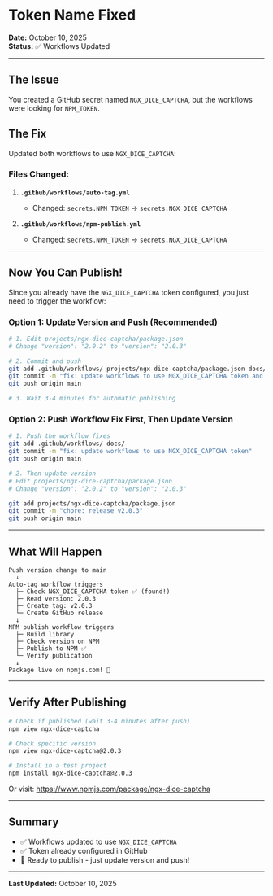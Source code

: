 # Token Name Fixed

**Date:** October 10, 2025  
**Status:** ✅ Workflows Updated

---

## The Issue

You created a GitHub secret named `NGX_DICE_CAPTCHA`, but the workflows were looking for `NPM_TOKEN`.

## The Fix

Updated both workflows to use `NGX_DICE_CAPTCHA`:

### Files Changed:

1. **`.github/workflows/auto-tag.yml`**

   - Changed: `secrets.NPM_TOKEN` → `secrets.NGX_DICE_CAPTCHA`

2. **`.github/workflows/npm-publish.yml`**
   - Changed: `secrets.NPM_TOKEN` → `secrets.NGX_DICE_CAPTCHA`

---

## Now You Can Publish!

Since you already have the `NGX_DICE_CAPTCHA` token configured, you just need to trigger the workflow:

### Option 1: Update Version and Push (Recommended)

```bash
# 1. Edit projects/ngx-dice-captcha/package.json
# Change "version": "2.0.2" to "version": "2.0.3"

# 2. Commit and push
git add .github/workflows/ projects/ngx-dice-captcha/package.json docs/
git commit -m "fix: update workflows to use NGX_DICE_CAPTCHA token and bump version to 2.0.3"
git push origin main

# 3. Wait 3-4 minutes for automatic publishing
```

### Option 2: Push Workflow Fix First, Then Update Version

```bash
# 1. Push the workflow fixes
git add .github/workflows/ docs/
git commit -m "fix: update workflows to use NGX_DICE_CAPTCHA token"
git push origin main

# 2. Then update version
# Edit projects/ngx-dice-captcha/package.json
# Change "version": "2.0.2" to "version": "2.0.3"

git add projects/ngx-dice-captcha/package.json
git commit -m "chore: release v2.0.3"
git push origin main
```

---

## What Will Happen

```
Push version change to main
  ↓
Auto-tag workflow triggers
  ├─ Check NGX_DICE_CAPTCHA token ✅ (found!)
  ├─ Read version: 2.0.3
  ├─ Create tag: v2.0.3
  └─ Create GitHub release
  ↓
NPM publish workflow triggers
  ├─ Build library
  ├─ Check version on NPM
  ├─ Publish to NPM ✅
  └─ Verify publication
  ↓
Package live on npmjs.com! 🎉
```

---

## Verify After Publishing

```bash
# Check if published (wait 3-4 minutes after push)
npm view ngx-dice-captcha

# Check specific version
npm view ngx-dice-captcha@2.0.3

# Install in a test project
npm install ngx-dice-captcha@2.0.3
```

Or visit: https://www.npmjs.com/package/ngx-dice-captcha

---

## Summary

- ✅ Workflows updated to use `NGX_DICE_CAPTCHA`
- ✅ Token already configured in GitHub
- 🎯 Ready to publish - just update version and push!

---

**Last Updated:** October 10, 2025

